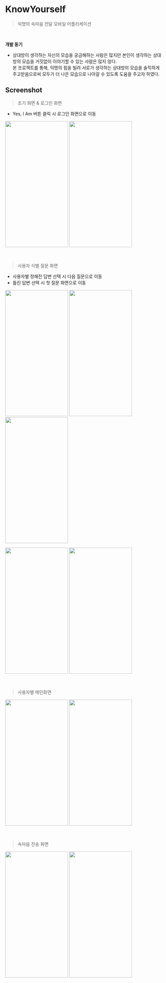 # KnowYourself
> 익명의 속마음 전달 모바일 어플리케이션 

<br>

**개발 동기**
* 상대방이 생각하는 자신의 모습을 궁금해하는 사람은 많지만 본인이 생각하는 상대방의 모습을 거짓없이 이야기할 수 있는 사람은 많지 않다. <br> 본 프로젝트를 통해, 익명의 힘을 빌려 서로가 생각하는 상대방의 모습을 솔직하게 주고받음으로써 모두가 더 나은 모습으로 나아갈 수 있도록 도움을 주고자 하였다.


## Screenshot
> 초기 화면 & 로그인 화면
* Yes, I Am 버튼 클릭 시 로그인 화면으로 이동
<p>
  <img src="https://github.com/HyunaJo/KnowYourself/assets/86238720/fd284408-ad0d-4781-9f78-dac354bf444d.png" width="200" height="400"/>
  <img src="https://github.com/HyunaJo/KnowYourself/assets/86238720/3613a2ce-9bc4-4f44-80af-f6945e769c3f.png" width="200" height="400"/>
</p>
<br>

> 사용자 식별 질문 화면
* 사용자별 정해진 답변 선택 시 다음 질문으로 이동
* 틀린 답변 선택 시 첫 질문 화면으로 이동
<p>
  <img src="https://github.com/HyunaJo/KnowYourself/assets/86238720/bf106a90-f7c9-4bb0-89e3-dff4c96169f8.png" width="200" height="400"/>
  <img src="https://github.com/HyunaJo/KnowYourself/assets/86238720/91a6a6fc-14a4-4ee6-bd1e-0f604293fab2.png" width="200" height="400"/>
   <img src="https://github.com/HyunaJo/KnowYourself/assets/86238720/e4ab6973-f96e-429b-9fef-cf741ce8c4b8.png" width="200" height="400"/>
</p>
<p>
  <img src="https://github.com/HyunaJo/KnowYourself/assets/86238720/c6f21b45-ef34-4b30-a708-46a91bb8b63f.png" width="200" height="400"/>
  <img src="https://github.com/HyunaJo/KnowYourself/assets/86238720/24dba666-193a-4866-872f-b245d6a656e6.png" width="200" height="400"/>
</p>
<br>

> 사용자별 메인화면
<p>
  <img src="https://github.com/HyunaJo/KnowYourself/assets/86238720/a19108dc-466c-40ee-8c56-61faa55d8fbc.png" width="200" height="400"/>
  <img src="https://github.com/HyunaJo/KnowYourself/assets/86238720/0becfb90-24ca-468f-be51-1459d023e488.png" width="200" height="400"/>
</p>
<br>

> 속마음 전송 화면
<p>
  <img src="https://github.com/HyunaJo/KnowYourself/assets/86238720/e30b596e-42d7-4798-b494-e5b7c13b4dae.png" width="200" height="400"/>
  <img src="https://github.com/HyunaJo/KnowYourself/assets/86238720/5819d6ab-4e7c-447e-ae88-e05cb8e10785.png" width="200" height="400"/>
</p>





